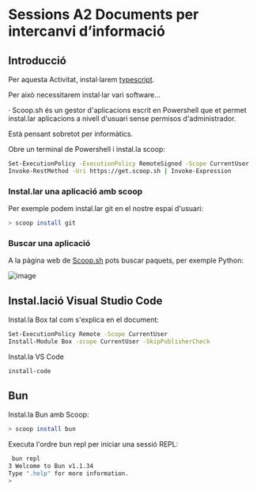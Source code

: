 # Sessions A2  Documents per intercanvi d’informació

## Introducció
Per aquesta Activitat, instal·larem [typescript](https://es.wikipedia.org/wiki/TypeScript).

Per això necessitarem instal·lar vari software... 

· Scoop.sh és un gestor d'aplicacions escrit en Powershell que et permet instal.lar aplicacions a nivell d'usuari sense permisos d'administrador.

Està pensant sobretot per informàtics.

Obre un terminal de Powershell i instal.la scoop:

```sh
Set-ExecutionPolicy -ExecutionPolicy RemoteSigned -Scope CurrentUser
Invoke-RestMethod -Uri https://get.scoop.sh | Invoke-Expression
```

### Instal.lar una aplicació amb scoop
Per exemple podem instal.lar git en el nostre espai d'usuari:

```sh
> scoop install git
```

### Buscar una aplicació

A la pàgina web de [Scoop.sh](https://scoop.sh/) pots buscar paquets, per exemple Python:

![image](https://github.com/user-attachments/assets/606905dc-9241-460f-be33-4decf30c8bfe)

## Instal.lació Visual Studio Code
Instal.la Box tal com s'explica en el document:

```sh
Set-ExecutionPolicy Remote -Scope CurrentUser
Install-Module Box -scope CurrentUser -SkipPublisherCheck
```
Instal.la VS Code
```sh
install-code
```

## Bun

Instal.la Bun amb Scoop:

```sh
> scoop install bun
```
Executa l'ordre bun repl per iniciar una sessió REPL:
```sh
 bun repl
3 Welcome to Bun v1.1.34
Type ".help" for more information.
>
```
